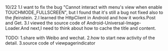 10/22
1.I want to fix the bug "Cannot interact with menu's view when enable TOUCHMODE_FULLSCREEN", but I found that it's still a bug not fixed also to the jfeinstein.
2.I learned the HttpClient in Android and how it works.Post and Get.
3.I viewed the source code of Android-Universal-Image-Loader.And next,I need to think about how to cache the title and content.

TODO:
1.share with Weibo and wechat.
2.how to start new activity of the detail.
3.source code of viewpagerindicator
